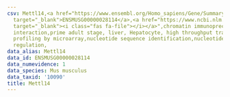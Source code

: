 ```yaml
---
csv: Mettl14,<a href="https://www.ensembl.org/Homo_sapiens/Gene/Summary?db=core;g=ENSMUSG00000028114"
  target="_blank">ENSMUSG00000028114</a>,<a href="https://www.ncbi.nlm.nih.gov/pubmed/23834426"
  target="_blank"><i class="fas fa-file"></i></a>",chromatin immunoprecipitation assay,direct
  interaction,prime adult stage, liver, Hepatocyte, high throughput transcription
  profiling by microarray,nucleotide sequence identification,nucleotide sequence identification,transcriptional
  regulation,
data_alias: Mettl14
data_id: ENSMUSG00000028114
data_numevidence: 1
data_species: Mus musculus
data_taxid: '10090'
title: Mettl14
---
```

